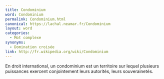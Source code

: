 ```yaml
---
title: Condominium
word: Condominium
permalink: Condominium.html
canonical: https://lachal.neamar.fr/Condominium
layout: word
categories:
  - Mot complexe
synonyms:
  - Domination croisée
link: http://fr.wikipedia.org/wiki/Condominium
---
```


En droit international, un condominium est un territoire sur lequel plusieurs puissances exercent conjointement leurs autorités, leurs souverainetés. 

